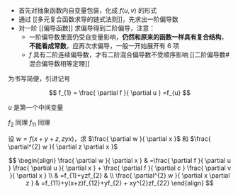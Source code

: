 ---
---

- 首先对抽象函数内自变量包装，化成 $f(u,v)$ 的形式
- 通过 [[多元复合函数求导的链式法则]]，先求出一阶偏导数
- 对一阶 [[偏导函数]] 求偏导得到二阶偏导，注意：
	- 一阶偏导数里面仍受自变量影响，**仍然和原来的函数一样具有复合结构**，**不能看成常数**，应再次求偏导，一般一开始展开有 6 项
	- $f$ 具有二阶连续偏导数，才有二阶混合偏导数不受顺序影响 [[二阶偏导数#混合偏导数相等定理]]



为书写简便，引进记号

$$
f_{1} = \frac{ \partial f }{ \partial u } =f_{u}
$$

$u$ 是第一个中间变量

$f_{2}$ 同理 $f_{11}$ 同理


设 $w=f(x+y+z,zyx)$，求 $\frac{ \partial w }{ \partial x }$ 和 $\frac{ \partial^{2} w }{ \partial z \partial x }$

$$
\begin{align}
\frac{ \partial w }{ \partial x }  & =\frac{ \partial f }{ \partial u } \frac{ \partial u }{ \partial x } + \frac{ \partial f }{ \partial c } \frac{ \partial v }{ \partial x }  \\
 & =f_{1}+yzf_{2} &  \\
\frac{ \partial^{2} w }{ \partial x \partial z }  & =f_{11}+y(x+z)f_{12}+yf_{2} + xy^{2}zf_{22}
\end{align}
$$
